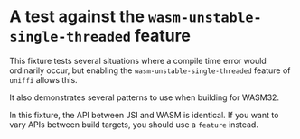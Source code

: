# A test against the `wasm-unstable-single-threaded` feature

This fixture tests several situations where a compile time error would ordinarily occur, but enabling the `wasm-unstable-single-threaded` feature of `uniffi` allows this.

It also demonstrates several patterns to use when building for WASM32.

In this fixture, the API between JSI and WASM is identical. If you want to vary APIs between build targets, you should use a `feature` instead.
